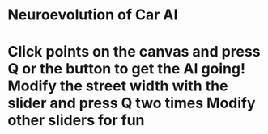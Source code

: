 # Neuroevolution of Car AI
Click points on the canvas and press Q or the button to get the AI going!
Modify the street width with the slider and press Q two times
Modify other sliders for fun
===
